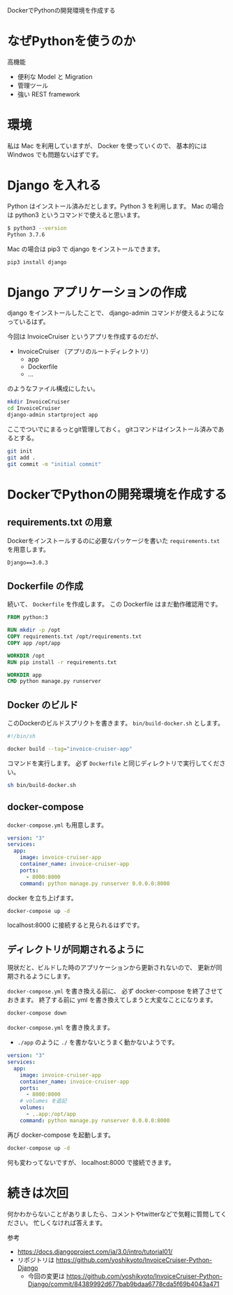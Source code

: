 DockerでPythonの開発環境を作成する

# なぜPythonを使うのか

高機能

* 便利な Model と Migration
* 管理ツール
* 強い REST framework

# 環境

私は Mac を利用していますが、 Docker を使っていくので、
基本的には Windwos でも問題ないはずです。

# Django を入れる

Python はインストール済みだとします。Python 3 を利用します。
Mac の場合は python3 というコマンドで使えると思います。

```sh
$ python3 --version
Python 3.7.6
```

Mac の場合は pip3 で django をインストールできます。

```sh
pip3 install django
```

# Django アプリケーションの作成

django をインストールしたことで、 django-admin コマンドが使えるようになっているはず。

今回は InvoiceCruiser というアプリを作成するのだが、

* InvoiceCruiser （アプリのルートディレクトリ）
  * app
  * Dockerfile
  * ...

のようなファイル構成にしたい。

```sh
mkdir InvoiceCruiser
cd InvoiceCruiser
django-admin startproject app
```

ここでついでにまるっとgit管理しておく。
gitコマンドはインストール済みであるとする。

```sh
git init
git add .
git commit -m "initial commit"
```

# DockerでPythonの開発環境を作成する

## requirements.txt の用意

Dockerをインストールするのに必要なパッケージを書いた
`requirements.txt` を用意します。

```requirements.txt
Django==3.0.3
```

## Dockerfile の作成

続いて、 `Dockerfile` を作成します。
この Dockerfile はまだ動作確認用です。

```Dockerfile
FROM python:3

RUN mkdir -p /opt
COPY requirements.txt /opt/requirements.txt
COPY app /opt/app

WORKDIR /opt
RUN pip install -r requirements.txt

WORKDIR app
CMD python manage.py runserver
```

## Docker のビルド

このDockerのビルドスプリクトを書きます。
`bin/build-docker.sh` とします。

```sh
#!/bin/sh

docker build --tag="invoice-cruiser-app"
```

コマンドを実行します。
必ず `Dockerfile` と同じディレクトリで実行してください。

```sh
sh bin/build-docker.sh
```

## docker-compose

`docker-compose.yml` も用意します。

```yml
version: "3"
services:
  app:
    image: invoice-cruiser-app
    container_name: invoice-cruiser-app
    ports:
      - 8000:8000
    command: python manage.py runserver 0.0.0.0:8000
```

docker を立ち上げます。

```sh
docker-compose up -d
```

localhost:8000 に接続すると見られるはずです。

## ディレクトリが同期されるように

現状だと、ビルドした時のアプリケーションから更新されないので、
更新が同期されるようにします。

`docker-compose.yml` を書き換える前に、
必ず docker-compose を終了させておきます。
終了する前に yml を書き換えてしまうと大変なことになります。

```sh
docker-compose down
```

`docker-compose.yml` を書き換えます。

* `./app` のように `./` を書かないとうまく動かないようです。

```yml
version: "3"
services:
  app:
    image: invoice-cruiser-app
    container_name: invoice-cruiser-app
    ports:
      - 8000:8000
    # volumes を追記
    volumes:
      - ,.app:/opt/app
    command: python manage.py runserver 0.0.0.0:8000
```

再び docker-compose を起動します。

```sh
docker-compose up -d
```

何も変わってないですが、 localhost:8000 で接続できます。


# 続きは次回

何かわからないことがありましたら、コメントやtwitterなどで気軽に質問してください。
忙しくなければ答えます。

参考

* https://docs.djangoproject.com/ja/3.0/intro/tutorial01/
* リポジトリは https://github.com/yoshikyoto/InvoiceCruiser-Python-Django
  * 今回の変更は https://github.com/yoshikyoto/InvoiceCruiser-Python-Django/commit/84389992d677bab9bdaa6778cda5f69b4043a471
  